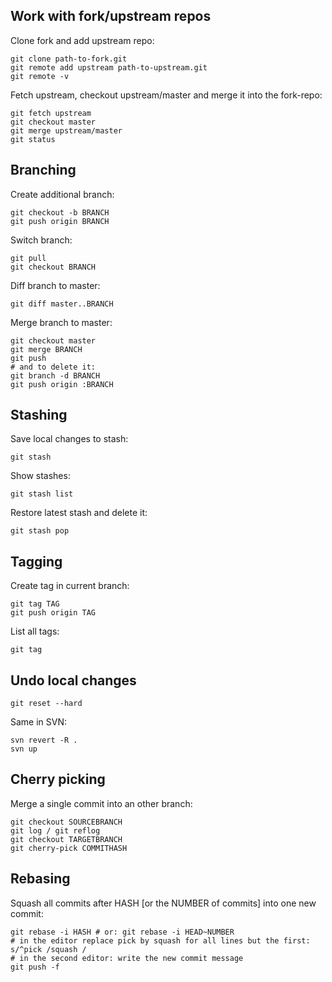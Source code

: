 ## Work with fork/upstream repos

Clone fork and add upstream repo:

    git clone path-to-fork.git
    git remote add upstream path-to-upstream.git
    git remote -v

Fetch upstream, checkout upstream/master and merge it into the fork-repo:

    git fetch upstream
	git checkout master
	git merge upstream/master
	git status

## Branching

Create additional branch:

    git checkout -b BRANCH
    git push origin BRANCH

Switch branch:

    git pull
    git checkout BRANCH

Diff branch to master:

    git diff master..BRANCH

Merge branch to master:

    git checkout master
    git merge BRANCH
    git push
    # and to delete it:
    git branch -d BRANCH
    git push origin :BRANCH

## Stashing

Save local changes to stash:

    git stash

Show stashes:

    git stash list

Restore latest stash and delete it:

    git stash pop

## Tagging

Create tag in current branch:

    git tag TAG
    git push origin TAG

List all tags:

    git tag

## Undo local changes

    git reset --hard

Same in SVN:

    svn revert -R .
    svn up

## Cherry picking

Merge a single commit into an other branch:

    git checkout SOURCEBRANCH
    git log / git reflog
    git checkout TARGETBRANCH
    git cherry-pick COMMITHASH

## Rebasing

Squash all commits after HASH [or the NUMBER of commits] into one new commit:

    git rebase -i HASH # or: git rebase -i HEAD~NUMBER
    # in the editor replace pick by squash for all lines but the first: s/^pick /squash /
    # in the second editor: write the new commit message
    git push -f
